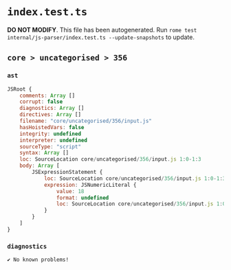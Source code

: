 # `index.test.ts`

**DO NOT MODIFY**. This file has been autogenerated. Run `rome test internal/js-parser/index.test.ts --update-snapshots` to update.

## `core > uncategorised > 356`

### `ast`

```javascript
JSRoot {
	comments: Array []
	corrupt: false
	diagnostics: Array []
	directives: Array []
	filename: "core/uncategorised/356/input.js"
	hasHoistedVars: false
	integrity: undefined
	interpreter: undefined
	sourceType: "script"
	syntax: Array []
	loc: SourceLocation core/uncategorised/356/input.js 1:0-1:3
	body: Array [
		JSExpressionStatement {
			loc: SourceLocation core/uncategorised/356/input.js 1:0-1:3
			expression: JSNumericLiteral {
				value: 18
				format: undefined
				loc: SourceLocation core/uncategorised/356/input.js 1:0-1:3
			}
		}
	]
}
```

### `diagnostics`

```
✔ No known problems!

```
